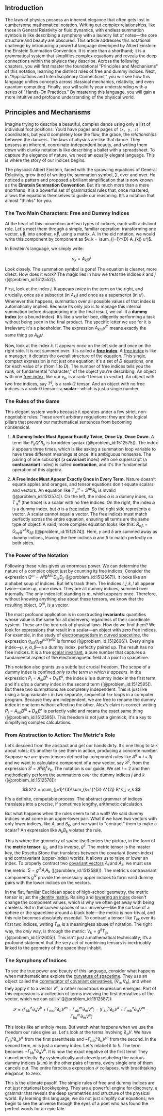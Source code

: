 ## Introduction
The laws of physics possess an inherent elegance that often gets lost in cumbersome mathematical notation. Writing out complex relationships, like those in General Relativity or fluid dynamics, with endless summation symbols is like describing a symphony with a laundry list of notes—the core structure and beauty are obscured. This article addresses this notational challenge by introducing a powerful language developed by Albert Einstein: the Einstein Summation Convention. It is more than a shorthand; it is a grammatical system that simplifies complex equations and reveals the deep connections within the physics they describe. Across the following chapters, you will first master the foundational "Principles and Mechanisms" of this notation, learning the distinct roles of free and dummy indices. Next, in "Applications and Interdisciplinary Connections," you will see how this language unifies concepts across classical mechanics, relativity, and even quantum computing. Finally, you will solidify your understanding with a series of "Hands-On Practices." By mastering this language, you will gain a more intuitive and profound understanding of the physical world.

## Principles and Mechanisms

Imagine trying to describe a beautiful, complex dance using only a list of individual foot positions. You’d have pages and pages of `(x, y, z)` coordinates, but you’d completely lose the flow, the grace, the *relationships* between the dancers. The laws of physics are like that dance. They possess an inherent, coordinate-independent beauty, and writing them down with clunky notation is like describing a ballet with a spreadsheet. To capture the elegance of nature, we need an equally elegant language. This is where the story of our indices begins.

The physicist Albert Einstein, faced with the sprawling equations of General Relativity, grew tired of writing the summation symbol, $\sum$, over and over. He noticed a pattern and proposed a brilliant simplification that is now known as the **Einstein Summation Convention**. But it’s much more than a mere shorthand; it is a powerful set of grammatical rules that, once mastered, allows the equations themselves to guide our reasoning. It’s a notation that almost "thinks" for you.

### The Two Main Characters: Free and Dummy Indices

At the heart of this convention are two types of indices, each with a distinct role. Let's meet them through a simple, familiar operation: transforming one vector, $\vec{u}$, into another, $\vec{v}$, using a matrix, $A$. In the old notation, we would write this component by component as $v_k = \sum_{j=1}^{D} A_{kj} u^j$.

In Einstein's language, we simply write:

$$v_k = A_{kj} u^j$$

Look closely. The summation symbol is gone! The equation is cleaner, more direct. How does it work? The magic lies in how we treat the indices $k$ and $j$ ([@problem_id:1512552]).

First, look at the index $j$. It appears *twice* in the term on the right, and crucially, once as a subscript (in $A_{kj}$) and once as a superscript (in $u^j$). Whenever this happens, summation over all possible values of that index is automatically implied. Because its only job is to manage this internal summation before disappearing into the final result, we call it a **dummy index** (or a bound index). It’s like a worker bee, diligently performing a task without being seen in the final product. The specific letter we use for it is irrelevant; it's a placeholder. The expression $A_{km} u^m$ means exactly the same thing as $A_{kj} u^j$.

Now, look at the index $k$. It appears *once* on the left side and *once* on the right side. It is not summed over. It is called a **[free index](@article_id:188936)**. A [free index](@article_id:188936) is like a manager; it dictates the overall structure of the equation. This single, compact expression is not just one equation; it's a set of $D$ equations, one for each value of $k$ (from $1$ to $D$). The number of free indices tells you the *rank*, or fundamental "character," of the object you're describing. An object with one [free index](@article_id:188936), like our $v_k$, is a rank-1 tensor (a vector). An object with two free indices, say $T^{ij}$, is a rank-2 tensor. And an object with no free indices is a rank-0 tensor—a **scalar**—which is just a single number.

### The Rules of the Game

This elegant system works because it operates under a few strict, non-negotiable rules. These aren't arbitrary regulations; they are the logical pillars that prevent our mathematical sentences from becoming nonsensical.

1.  **A Dummy Index Must Appear Exactly Twice, Once Up, Once Down.** A term like $P_k Q^k R_k$ is forbidden syntax ([@problem_id:1512575]). The index $k$ appears three times, which is like asking a summation loop variable to have three different meanings at once. It's ambiguous nonsense. The pairing of one subscript (a **covariant** index) with one superscript (a **contravariant** index) is called **contraction**, and it's the fundamental operation of this algebra.

2.  **A Free Index Must Appear Exactly Once in Every Term.** Nature doesn't equate apples and oranges, and tensor equations don't equate scalars and vectors. An equation like $T^a_{\;a} = S^{ab} R_b$ is invalid ([@problem_id:1512574]). On the left, the index $a$ is a dummy index, so $T^a_{\;a}$ (the trace) is a scalar with no free indices. On the right, the index $b$ is a dummy index, but $a$ is a [free index](@article_id:188936). So the right side represents a vector. A scalar cannot equal a vector. The free indices must match perfectly across the entire equation, ensuring all terms are the same type of object. A valid, more complex equation looks like this: $R_{\alpha\beta} = G_{\alpha\gamma} g^{\gamma\delta} K_{\delta\beta}$ ([@problem_id:1512574]). Here, $\gamma$ and $\delta$ are summed away as dummy indices, leaving the free indices $\alpha$ and $\beta$ to match perfectly on both sides.

### The Power of the Notation

Following these rules gives us enormous power. We can determine the nature of a complex object just by counting its free indices. Consider the expression $Q^m = A^{ij}B^{k l m} D_{ik} D_{jl}$ ([@problem_id:1512567]). It looks like an alphabet soup of indices. But let's track them. The indices $i, j, k, l$ all appear twice—once up, once down. They are all dummy indices, summed over internally. The only index left standing is $m$, which appears once. Therefore, without knowing anything else about these tensors, we know that the resulting object, $Q^m$, is a vector.

The most profound application is in constructing **invariants**: quantities whose value is the same for all observers, regardless of their coordinate system. These are the bedrock of physical laws. How do we find them? We look for expressions that result in a scalar—an object with *zero* free indices. For example, in the study of [electromagnetism in curved spacetime](@article_id:188629), the expression $g_{\mu\alpha} g_{\nu\beta} F^{\mu\nu} F^{\alpha\beta}$ is formed ([@problem_id:1512606]). Every single index—$\mu, \nu, \alpha, \beta$—is a dummy index, perfectly paired up. The result has no free indices. It is a true [scalar invariant](@article_id:159112), a pure number that captures a fundamental aspect of the electromagnetic field at a point in spacetime.

This notation also grants us a subtle but crucial freedom. The scope of a dummy index is confined *only to the term in which it appears*. In the expression $P_i = A_{ik}B^k + D_{ik}E^k$, the index $k$ is a dummy index in the first term, and it's *also* a dummy index in the second term ([@problem_id:1512595]). But these two summations are completely independent. This is just like using a loop variable `i` in two separate, sequential `for` loops in a computer program. Because they are independent, we are free to rename the dummy index in one term without affecting the other. Alex's claim is correct: writing $P_i = A_{im}B^m + D_{ik}E^k$ is perfectly valid and means the exact same thing ([@problem_id:1512595]). This freedom is not just a gimmick; it's a key to simplifying complex calculations.

### From Abstraction to Action: The Metric's Role

Let’s descend from the abstract and get our hands dirty. It’s one thing to talk about rules; it’s another to see them in action, producing a concrete number. Suppose we are given tensors defined by component rules like $A^{ij} = i + 3j$ and we want to calculate a component of a new vector, say $S^2$, from the expression $S^i = A^{ij} B^k_j v_k$. The notation is our guide. We set $i=2$ and then methodically perform the summations over the dummy indices $j$ and $k$ ([@problem_id:1512578]):

$$ S^2 = \sum_{j=1}^{3}\sum_{k=1}^{3} A^{2j} B^k_j v_k $$

It's a definite, computable process. The abstract grammar of indices translates into a precise, if sometimes lengthy, arithmetic calculation.

But what happens when the rules seem to hit a wall? We said dummy indices must come in an upper-lower pair. What if we have two vectors with only lower indices, like $A_i$ and $B_k$, and we want to "contract" them to make a scalar? An expression like $A_k B_k$ violates the rule.

This is where the geometry of space itself enters the picture, in the form of the **metric tensor**, $g_{ij}$, and its inverse, $g^{ij}$. The metric tensor is the master key, the Rosetta Stone that translates between the covariant (lower-index) and contravariant (upper-index) worlds. It allows us to raise or lower an index. To properly contract two [covariant vectors](@article_id:263423) $A_i$ and $A_k$, we must use the metric: $S = g^{ik} A_i A_k$ ([@problem_id:1512588]). The metric's contravariant components $g^{ik}$ provide the necessary upper indices to form valid dummy pairs with the lower indices on the vectors.

In the flat, familiar Euclidean space of high-school geometry, the metric tensor is just the [identity matrix](@article_id:156230). Raising and [lowering an index](@article_id:184441) doesn't change the component values, which is why we often get away with being careless. But in the curved spaces of our universe—like the surface of a sphere or the spacetime around a black hole—the metric is non-trivial, and this rule becomes absolutely essential. To contract a tensor like $T_{ijk}$ over its first two indices, writing $T_{iik}$ is a meaningless abuse of notation. The right way, the *only* way, is through the metric: $V_k = g^{ij} T_{ijk}$ ([@problem_id:1512605]). This isn't just a mathematical technicality; it’s a profound statement that the very act of combining tensors is inextricably linked to the geometry of the space they inhabit.

### The Symphony of Indices

To see the true power and beauty of this language, consider what happens when mathematicians explore the [curvature of spacetime](@article_id:188986). They use an object called the [commutator of covariant derivatives](@article_id:197581), $[\nabla_a, \nabla_b]$, and when they apply it to a vector $V^c$, a rather monstrous expression emerges. Part of this expression is a collection of terms involving the first derivatives of the vector, which we can call $\mathcal{S}$ ([@problem_id:1512587]):

$$ \mathcal{S} = (\Gamma^c_{kb} \partial_a V^k + \Gamma^c_{ma} \partial_b V^m - \Gamma^m_{ab} \partial_m V^c) - (\Gamma^c_{ka} \partial_b V^k + \Gamma^c_{mb} \partial_a V^m - \Gamma^m_{ba} \partial_m V^c) $$

This looks like an unholy mess. But watch what happens when we use the freedom our rules give us. Let's look at the terms involving $\partial_a V$. We have $\Gamma^c_{kb} \partial_a V^k$ from the first parenthesis and $-\Gamma^c_{mb} \partial_a V^m$ from the second. In the second term, $m$ is just a dummy index. Let's relabel it to $k$. The term becomes $-\Gamma^c_{kb} \partial_a V^k$. It is now the exact negative of the first term! They cancel perfectly. By systematically and cleverly relabeling the various dummy indices ($k, m$) in the other pairs of terms, every single one of them cancels out. The entire ferocious expression $\mathcal{S}$ collapses, with breathtaking elegance, to zero.

This is the ultimate payoff. The simple rules of free and dummy indices are not just notational bookkeeping. They are a powerful engine for discovery, a grammar that reveals the deep symmetries and structure of the physical world. By learning this language, we do not just simplify our equations; we begin to see the universe through the eyes of a poet who has found the perfect words for an epic tale.